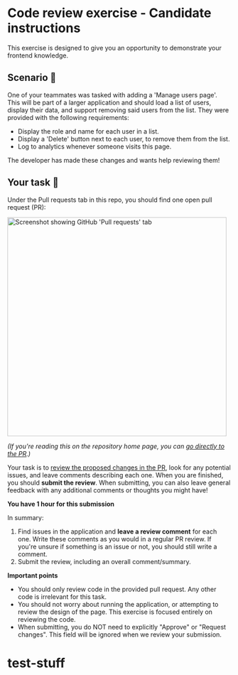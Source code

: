 # Code review exercise - Candidate instructions

This exercise is designed to give you an opportunity to demonstrate your frontend knowledge.

## Scenario 🌄

One of your teammates was tasked with adding a 'Manage users page'. This will be part of a larger application and should load a list of users, display their data, and support removing said users from the list. They were provided with the following requirements:

- Display the role and name for each user in a list.
- Display a 'Delete' button next to each user, to remove them from the list.
- Log to analytics whenever someone visits this page.

The developer has made these changes and wants help reviewing them!

## Your task 📝

Under the Pull requests tab in this repo, you should find one open pull request (PR):

<img width="493" alt="Screenshot showing GitHub 'Pull requests' tab" src="https://user-images.githubusercontent.com/17293/149524055-7dd02885-6047-4e18-a413-5e3a248612e8.png">

_(If you're reading this on the repository home page, you can [go directly to the PR](../../pull/1).)_

Your task is to [review the proposed changes in the PR][review], look for any potential issues, and leave comments describing each one. When you are finished, you should **submit the review**. When submitting, you can also leave general feedback with any additional comments or thoughts you might have!

[pr]: https://docs.github.com/en/pull-requests/collaborating-with-pull-requests/proposing-changes-to-your-work-with-pull-requests/about-pull-requests
[review]: https://docs.github.com/en/pull-requests/collaborating-with-pull-requests/reviewing-changes-in-pull-requests/reviewing-proposed-changes-in-a-pull-request

**You have 1 hour for this submission**

In summary:

1. Find issues in the application and **leave a review comment** for each one. Write these comments as you would in a regular PR review. If you're unsure if something is an issue or not, you should still write a comment.
2. Submit the review, including an overall comment/summary.

**Important points**

- You should only review code in the provided pull request. Any other code is irrelevant for this task.
- You should not worry about running the application, or attempting to review the design of the page. This exercise is focused entirely on reviewing the code.
- When submitting, you do NOT need to explicitly "Approve" or "Request changes". This field will be ignored when we review your submission.
# test-stuff
